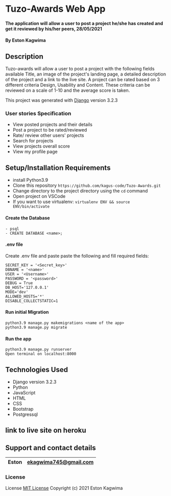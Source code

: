 #  Tuzo-Awards Web App

#### The application will allow a user to post a project he/she has created and get it reviewed by his/her peers, 28/05/2021

#### By **Eston Kagwima**

## Description
Tuzo-awards will allow a user to post a project with the following fields 
available Title, an image of the project's landing page, a detailed description of the project and a link to the live site.
A project can be rated based on 3 different criteria
Design,
Usability and
Content.
These criteria can be reviewed on a scale of 1-10 and the average score is taken.

This project was generated with [Django](https://docs.djangoproject.com/en/3.2/) version 3.2.3


### User stories Specification
- View posted projects and their details
- Post a project to be rated/reviewed
- Rate/ review other users' projects
- Search for projects 
- View projects overall score
- View my profile page
## Setup/Installation Requirements
- install Python3.9
- Clone this repository `https://github.com/kagus-code/Tuzo-Awards.git`
- Change directory to the project directory using  the `cd` command
- Open project on VSCode
- If you want to use virtualenv: `virtualenv ENV && source ENV/bin/activate`
####  Create the Database
    - psql
    - CREATE DATABASE <name>;
####  .env file
Create .env file and paste paste the following and fill  required fields:

    SECRET_KEY = '<Secret_key>'
    DBNAME = '<name>'
    USER = '<Username>'
    PASSWORD = '<password>'
    DEBUG = True
    DB_HOST='127.0.0.1'
    MODE='dev'
    ALLOWED_HOSTS='*'
    DISABLE_COLLECTSTATIC=1
#### Run initial Migration
    python3.9 manage.py makemigrations <name of the app>
    python3.9 manage.py migrate
#### Run the app
    python3.9 manage.py runserver
    Open terminal on localhost:8000


## Technologies Used

- Django version 3.2.3
- Python
- JavaScript
- HTML
- CSS
- Bootstrap
- Postgressql

## link to live site on heroku




## Support and contact details

| Eston | ekagwima745@gmail.com |
| ----- | --------------------- |

### License

License
[MIT License](https://choosealicense.com/licenses/mit/)
Copyright (c) 2021 Eston Kagwima
